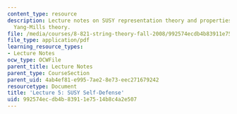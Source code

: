 ```yaml
---
content_type: resource
description: Lecture notes on SUSY representation theory and properties of N=4 Super
  Yang-Mills theory.
file: /media/courses/8-821-string-theory-fall-2008/992574ecdb4b83911e7514b8c4a2e507_lecture05.pdf
file_type: application/pdf
learning_resource_types:
- Lecture Notes
ocw_type: OCWFile
parent_title: Lecture Notes
parent_type: CourseSection
parent_uid: 4ab4ef81-e995-7ae2-8e73-eec271679242
resourcetype: Document
title: 'Lecture 5: SUSY Self-Defense'
uid: 992574ec-db4b-8391-1e75-14b8c4a2e507
---
```

